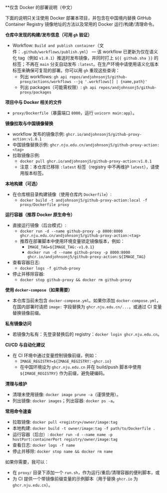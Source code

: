 **仅含 Docker 的部署说明（中文）

下面的说明只关注使用 Docker 部署本项目，并包含在中国境内替换 GitHub Container Registry 镜像地址的方法以及常用的 Docker 运行/构建/清理命令。

**仓库中发现的构建/发布信息（可用 `gh` 验证）**
- Workflow: `Build and publish container`（文件：`.github/workflows/publish.yml`） — 该 workflow 已更新为仅在语义化 tag（例如 `v1.0.1`）推送时发布镜像，并同时打上 `${{ github.sha }}` 的标签；不再在 `main` 分支自动发布 `:latest`。在生产环境中请使用语义化版本标签来确保可复现的部署。你可以用 `gh` 重现这些查询：
  - 列出 workflows: `gh api repos/andjohnsonj5/github-proxy/actions/workflows --jq '.workflows[] | {name,path}'`
  - 列出 packages（可能需权限）: `gh api repos/andjohnsonj5/github-proxy/packages`

**项目中与 Docker 相关的文件**
- `proxy/Dockerfile`（暴露端口 `8000`，运行 `uvicorn main:app`）。

**镜像拉取与中国镜像替换**
- workflow 发布的镜像示例: `ghcr.io/andjohnsonj5/github-proxy-action:v1.0.1`
- 中国镜像替换示例: `ghcr.nju.edu.cn/andjohnsonj5/github-proxy-action:<tag>`
- 拉取镜像示例:
  - `docker pull ghcr.io/andjohnsonj5/github-proxy-action:v1.0.1`
  - 注意：本仓库已移除 `:latest` 标签（registry 中不再维护 `latest`），请使用版本标签。

**本地构建（可选）**
- 在仓库根目录构建镜像（使用仓库内 `Dockerfile`）:
  - `docker build -t andjohnsonj5/github-proxy-action:local -f proxy/Dockerfile proxy`

**运行容器（推荐 Docker 原生命令）**
- 直接运行镜像（后台模式）:
  - `docker run -d --name github-proxy -p 8000:8000 ghcr.nju.edu.cn/andjohnsonj5/github-proxy-action:<tag>`
  - 推荐在部署脚本中使用环境变量锁定镜像版本，例如：
    - `IMAGE_TAG=${IMAGE_TAG:-v1.0.1}`
    - `docker run -d --name github-proxy -p 8000:8000 ghcr.io/andjohnsonj5/github-proxy-action:${IMAGE_TAG}`
- 查看容器日志:
  - `docker logs -f github-proxy`
- 停止并移除容器:
  - `docker stop github-proxy && docker rm github-proxy`

**使用 `docker-compose`（如果需要）**
- 本仓库当前未包含 `docker-compose.yml`。如果你添加 `docker-compose.yml`，在国内部署时请把 `image:` 字段替换为 `ghcr.nju.edu.cn/...`，或通过 CI 变量替换镜像前缀。

**私有镜像访问**
- 若镜像为私有：先登录替换后的 registry：`docker login ghcr.nju.edu.cn`。

**CI/CD 与自动化建议**
- 在 CI 环境中通过变量控制镜像前缀，例如：
  - `IMAGE_REGISTRY=${IMAGE_REGISTRY:-ghcr.io}`
  - 在中国环境设为 `ghcr.nju.edu.cn` 并在 build/push 脚本中使用 `${IMAGE_REGISTRY}` 作为前缀，避免硬编码。

**清理与维护**
- 清理未使用镜像: `docker image prune -a`（谨慎使用）。
- 列出镜像: `docker images`；列出容器: `docker ps -a`。

**常用命令速查**
- 拉取镜像: `docker pull <registry>/owner/image:tag`
- 本地构建: `docker build -t owner/image:tag -f path/to/Dockerfile .`
- 运行容器（后台）: `docker run -d --name name -p hostPort:containerPort registry/owner/image:tag`
- 查看日志: `docker logs -f name`
- 停止并移除: `docker stop name && docker rm name`

如果你需要，我可以：
- 在 `proxy/` 目录下添加一个 `run.sh`，作为运行/重启/清理容器的便利脚本，或
- 为 CI 提供一个带镜像前缀变量的示例脚本（用于替换 `ghcr.io` 为 `ghcr.nju.edu.cn`）。
